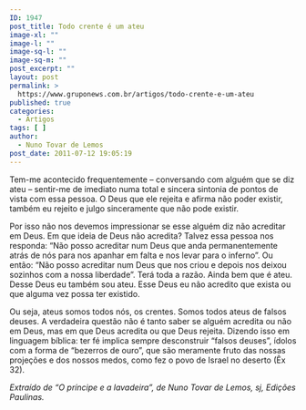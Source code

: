 ```yaml
---
ID: 1947
post_title: Todo crente é um ateu
image-xl: ""
image-l: ""
image-sq-l: ""
image-sq-m: ""
post_excerpt: ""
layout: post
permalink: >
  https://www.gruponews.com.br/artigos/todo-crente-e-um-ateu
published: true
categories:
  - Artigos
tags: [ ]
author:
  - Nuno Tovar de Lemos
post_date: 2011-07-12 19:05:19
---
```

Tem-me acontecido frequentemente – conversando com alguém que se diz ateu – sentir-me de imediato numa total e sincera sintonia de pontos de vista com essa pessoa. O Deus que ele rejeita e afirma não poder existir, também eu rejeito e julgo sinceramente que não pode existir.

Por isso não nos devemos impressionar se esse alguém diz não acreditar em Deus. Em que ideia de Deus não acredita? Talvez essa pessoa nos responda: “Não posso acreditar num Deus que anda permanentemente atrás de nós para nos apanhar em falta e nos levar para o inferno”. Ou então: “Não posso acreditar num Deus que nos criou e depois nos deixou sozinhos com a nossa liberdade”. Terá toda a razão. Ainda bem que é ateu. Desse Deus eu também sou ateu. Esse Deus eu não acredito que exista ou que alguma vez possa ter existido.

Ou seja, ateus somos todos nós, os crentes. Somos todos ateus de falsos deuses. A verdadeira questão não é tanto saber se alguém acredita ou não em Deus, mas em que Deus acredita ou que Deus rejeita. Dizendo isso em linguagem bíblica: ter fé implica sempre desconstruir “falsos deuses”, ídolos com a forma de “bezerros de ouro”, que são meramente fruto das nossas projeções e dos nossos medos, como fez o povo de Israel no deserto (Êx 32).

<em>Extraído de “O príncipe e a lavadeira”, de Nuno Tovar de Lemos, sj, Edições Paulinas.</em>